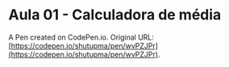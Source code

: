# Aula 01 - Calculadora de média

A Pen created on CodePen.io. Original URL: [https://codepen.io/shutupma/pen/wvPZJPr](https://codepen.io/shutupma/pen/wvPZJPr).


